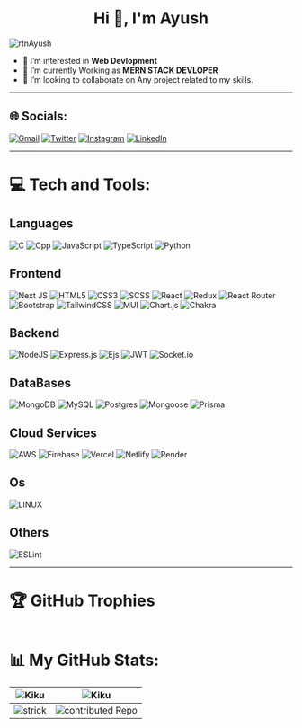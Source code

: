 <h1 align="center">Hi 👋, I'm Ayush</h1>

<p align="left"> <img src="https://visitcount.itsvg.in/api?id=rtnAyush&icon=9&color=10" alt="rtnAyush" /> </p>

- 👀 I’m interested in **Web Devlopment**
- 🌱 I’m currently Working as **MERN STACK DEVLOPER**
- 💞️ I’m looking to collaborate on Any project related to my skills.


<hr>

## 🌐 Socials:
[![Gmail](https://img.shields.io/badge/Gmail-%2523E4405F.svg?logo=Gmail&logoColor=red&color=%23FFFFFF)](https://mail.google.com/mail/u/0/?tf=cm&to=ayushkumar.dev25@gmail.com) [![Twitter](https://img.shields.io/badge/Twitter-%231DA1F2.svg?logo=Twitter&logoColor=white)](https://twitter.com/rtnAyush) [![Instagram](https://img.shields.io/badge/Instagram-%23E4405F.svg?logo=Instagram&logoColor=white)](https://instagram.com/rtnAyush) [![LinkedIn](https://img.shields.io/badge/LinkedIn-%230077B5.svg?logo=linkedin&logoColor=white)](https://linkedin.com/in/rtnAyush)
<!-- [![Stack Overflow](https://img.shields.io/badge/-Stackoverflow-FE7A16?logo=stack-overflow&logoColor=white)](https://stackoverflow.com/users/20331641) --> 

<hr>

# 💻 Tech and Tools:

## Languages
![C](https://img.shields.io/badge/C-%23323330.svg?style=for-the-badge&logo=c&logoColor=%23F7DF1E) 
![Cpp](https://img.shields.io/badge/C++-%23323330.svg?style=for-the-badge&logo=cplusplus&logoColor=%23F7DF1E) 
![JavaScript](https://img.shields.io/badge/JavaScript-%23323330.svg?style=for-the-badge&logo=javascript&logoColor=%23F7DF1E) 
![TypeScript](https://img.shields.io/badge/TypeScript-%23007ACC.svg?style=for-the-badge&logo=typescript&logoColor=white) 
![Python](https://img.shields.io/badge/Python-3670A0?style=for-the-badge&logo=python&logoColor=ffdd54) 
<!-- ![Solidity](https://img.shields.io/badge/Solidity-%23363636.svg?style=for-the-badge&logo=solidity&logoColor=white) -->

## Frontend
![Next JS](https://img.shields.io/badge/Next-%23000000.svg?style=for-the-badge&logo=next.js&logoColor=white) 
![HTML5](https://img.shields.io/badge/HTML5-%23E34F26.svg?style=for-the-badge&logo=html5&logoColor=white) 
![CSS3](https://img.shields.io/badge/CSS3-%231572B6.svg?style=for-the-badge&logo=css3&logoColor=white) 
![SCSS](https://img.shields.io/badge/SCSS-%23CC6699.svg?style=for-the-badge&logo=sass&logoColor=white) 
![React](https://img.shields.io/badge/React-%23404d59.svg?style=for-the-badge&logo=react&logoColor=%0311DAFB) 
![Redux](https://img.shields.io/badge/Redux-%23593d88.svg?style=for-the-badge&logo=redux&logoColor=white) 
![React Router](https://img.shields.io/badge/React_Router-%23CA4245.svg?style=for-the-badge&logo=react-router&logoColor=white) 
![Bootstrap](https://img.shields.io/badge/Bootstrap-%23563D7C.svg?style=for-the-badge&logo=bootstrap&logoColor=white) 
![TailwindCSS](https://img.shields.io/badge/TailwindCSS-%2338B2AC.svg?style=for-the-badge&logo=tailwind-css&logoColor=white) 
![MUI](https://img.shields.io/badge/MUI-%230081CB.svg?style=for-the-badge&logo=material-ui&logoColor=white) 
![Chart.js](https://img.shields.io/badge/Chart.js-%23F5788D.svg?style=for-the-badge&logo=chart.js&logoColor=white)
![Chakra](https://img.shields.io/badge/Chakra-%234ED1C5.svg?style=for-the-badge&logo=chakraui&logoColor=white) 

## Backend
![NodeJS](https://img.shields.io/badge/Node.js-%236DA55F.svg?style=for-the-badge&logo=node.js&logoColor=white)
![Express.js](https://img.shields.io/badge/Express.js-%23404d59.svg?style=for-the-badge&logo=express&logoColor=%2361DAFB) 
![Ejs](https://img.shields.io/badge/EJS-%23404d59.svg?style=for-the-badge&logo=ejs&logoColor=%2361DAFB) 
![JWT](https://img.shields.io/badge/JWT-%23000000.svg?style=for-the-badge&logo=JSON%20web%20tokens) 
![Socket.io](https://img.shields.io/badge/Socket.io-%23000000.svg?style=for-the-badge&logo=socket.io&badgeColor=010101) 
<!-- ![GraphQL](https://img.shields.io/badge/GraphQL-%23E10098.svg?style=for-the-badge&logo=graphql&logoColor=white) -->

## DataBases
![MongoDB](https://img.shields.io/badge/MongoDB-%234ea94b.svg?style=for-the-badge&logo=mongodb&logoColor=white) 
![MySQL](https://img.shields.io/badge/MySQL-%2300f.svg?style=for-the-badge&logo=mysql&logoColor=white) 
![Postgres](https://img.shields.io/badge/Postgres-%23316192.svg?style=for-the-badge&logo=postgresql&logoColor=white) 
![Mongoose](https://img.shields.io/badge/Mongoose-%23830000.svg?style=for-the-badge&logo=mongoose&logoColor=white&colour=fedcba) 
![Prisma](https://img.shields.io/badge/Prisma-%23880000.svg?style=for-the-badge&logo=prisma&logoColor=white) 

## Cloud Services
![AWS](https://img.shields.io/badge/AWS-%23FF9900.svg?style=for-the-badge&logo=amazon-aws&logoColor=white) 
![Firebase](https://img.shields.io/badge/Firebase-%23FFCA28.svg?style=for-the-badge&logo=firebase&logoColor=white) 
![Vercel](https://img.shields.io/badge/Vercel-%23400000.svg?style=for-the-badge&logo=vercel&logoColor=white) 
![Netlify](https://img.shields.io/badge/Netlify-%23030000.svg?style=for-the-badge&logo=netlify&logoColor=white) 
![Render](https://img.shields.io/badge/Render-%23006000.svg?style=for-the-badge&logo=render&logoColor=white) 

## Os
![LINUX](https://img.shields.io/badge/Linux-%23FCC624.svg?style=for-the-badge&logo=linux&logoColor=black) 

## Others
![ESLint](https://img.shields.io/badge/ESLint-%234B3263.svg?style=for-the-badge&logo=eslint&logoColor=white)

<!-- ![Apollo-GraphQL](https://img.shields.io/badge/-ApolloGraphQL-311C87?style=for-the-badge&logo=apollo-graphql) 
![Redis](https://img.shields.io/badge/redis-%23DD0031.svg?style=for-the-badge&logo=redis&logoColor=white) 	
![Supabase](https://img.shields.io/badge/Supabase-3ECF8E?style=for-the-badge&logo=supabase&logoColor=white) 
![ElasticSearch](https://img.shields.io/badge/-ElasticSearch-005571?style=for-the-badge&logo=elasticsearch) 
![Jira](https://img.shields.io/badge/jira-%230A0FFF.svg?style=for-the-badge&logo=jira&logoColor=white) 
![Docker](https://img.shields.io/badge/docker-%230db7ed.svg?style=for-the-badge&logo=docker&logoColor=white) 
![Kubernetes](https://img.shields.io/badge/kubernetes-%23326ce5.svg?style=for-the-badge&logo=kubernetes&logoColor=white) 
![Notion](https://img.shields.io/badge/Notion-%23000000.svg?style=for-the-badge&logo=notion&logoColor=white) -->

<hr>

# 🏆 GitHub Trophies
<p align="center"> <a href="https://github.com/ryo-ma/github-profile-trophy"><img src="https://github-profile-trophy.vercel.app/?username=rtnAyush&theme=tokyonight&no-frame=true&no-bg=true&margin-w=4" alt="" /></a> </p>

# 📊 My GitHub Stats:

<div align="center" >  
<!-- Light Mode -->
<!-- <div align="center"> 
<a href="https://github.com/rtnAyush/github-readme-stats#gh-light-mode-only">
<img height=259 src="https://github-readme-stats-git-masterrstaa-rickstaa.vercel.app/api/top-langs/?username=rickstaa&layout=compact&langs_count=12&hide_border=true&role=owner,collaborator&theme=default#gh-light-mode-only" alt="Rick Staa's Language stats" />
</a>
<a href="https://github.com/rtnAyush/github-readme-stats#gh-light-mode-only">
<img height=259 src="https://github-readme-stats-git-masterrstaa-rickstaa.vercel.app/api?username=rickstaa&show_icons=true&line_height=28&hide_border=true&card_width=347&include_all_commits=true&role=owner,collaborator&show=reviews,discussions_answered&rank_icon=percentile&exclude_repo=github-readme-stats&theme=default#gh-light-mode-only" alt="Rick Staa's Github stats" />
</a>
</div> -->

<!-- Dark Mode -->
<!--
<a href="https://github.com/rtnAyush/github-readme-stats">
<img align="left" src="https://github-readme-stats.vercel.app/api?username=rtnAyush&show_icons=true&line_height=28&hide_border=true&card_width=347&include_all_commits=true&role=owner,collaborator&show=reviews,discussions_answered&rank_icon=percentile&exclude_repo=github-readme-stats&theme=dark&bg_color=000000" alt="Anurag's github stats" width=50% height=50%>
</a>  
<a align="right" href="https://github.com/rtnAyush/github-readme-stats">
<img src="https://github-readme-stats.vercel.app/api/top-langs/?username=rtnAyush&layout=compact&langs_count=12&hide_border=true&role=owner,collaborator&theme=dark&bg_color=000000" width=50% height=50%>
</a> 
<a href="https://github-readme-streak-stats.herokuapp.com">
<img height=185 src="https://github-readme-streak-stats.herokuapp.com/?user=rtnAyush&theme=dark&bg_color=000000&hide_border=true" style="background-color:#00000" />
</a> 

<a href="https://github-contributor-stats.vercel.app/api">

<img height=185 src="https://github-contributor-stats.vercel.app/api?username=rtnAyush&limit=5&hide_border=true&theme=dark&bg_color=000000" />
</a> 
-->


| ![Kiku](https://github-readme-stats.vercel.app/api?username=rtnAyush&show_icons=true&line_height=28&hide_border=true&card_width=347&include_all_commits=true&role=owner,collaborator&show=reviews,discussions_answered&rank_icon=percentile&exclude_repo=github-readme-stats&theme=dark&bg_color=000000)        | ![Kiku](https://github-readme-stats.vercel.app/api/top-langs/?username=rtnAyush&layout=compact&langs_count=12&hide_border=true&role=owner,collaborator&theme=dark&bg_color=000000)|
| --------------------------------------- | --------------------------------------- |
| ![strick](https://github-readme-streak-stats.herokuapp.com/?user=rtnAyush&theme=dark&bg_color=000000&hide_border=true) | ![contributed Repo](https://github-contributor-stats.vercel.app/api?username=rtnAyush&limit=5&hide_border=true&theme=dark&bg_color=000000)|
</div>
